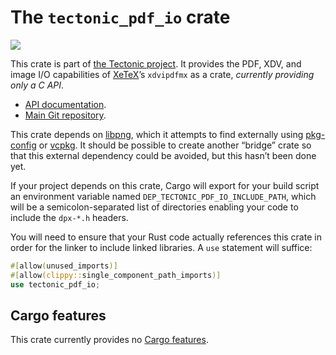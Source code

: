 # The `tectonic_pdf_io` crate

[![](http://meritbadge.herokuapp.com/tectonic_pdf_io)](https://crates.io/crates/tectonic_pdf_io)

This crate is part of [the Tectonic
project](https://tectonic-typesetting.github.io/en-US/). It provides the PDF,
XDV, and image I/O capabilities of [XeTeX]’s `xdvipdfmx` as a crate, *currently
providing only a C API*.

[XeTeX]: http://xetex.sourceforge.net/

- [API documentation](https://docs.rs/tectonic_pdf_io/).
- [Main Git repository](https://github.com/tectonic-typesetting/tectonic/).

This crate depends on [libpng], which it attempts to find externally using
[pkg-config] or [vcpkg]. It should be possible to create another “bridge” crate
so that this external dependency could be avoided, but this hasn’t been done
yet.

[libpng]: http://www.libpng.org/pub/png/libpng.html
[pkg-config]: https://www.freedesktop.org/wiki/Software/pkg-config/
[vcpkg]: https://github.com/microsoft/vcpkg

If your project depends on this crate, Cargo will export for your build script
an environment variable named `DEP_TECTONIC_PDF_IO_INCLUDE_PATH`, which will be
a semicolon-separated list of directories enabling your code to include the
`dpx-*.h` headers.

You will need to ensure that your Rust code actually references this crate in
order for the linker to include linked libraries. A `use` statement will
suffice:

```rust
#[allow(unused_imports)]
#[allow(clippy::single_component_path_imports)]
use tectonic_pdf_io;
```


## Cargo features

This crate currently provides no [Cargo features][features].

[features]: https://doc.rust-lang.org/cargo/reference/features.html
